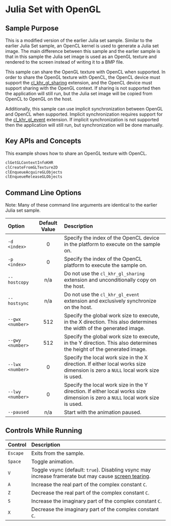 # Julia Set with OpenGL

## Sample Purpose

This is a modified version of the earlier Julia set sample.
Similar to the earlier Julia Set sample, an OpenCL kernel is used to generate a Julia set image.
The main difference between this sample and the earlier sample is that in this sample the Julia set image is used as an OpenGL texture and rendered to the screen instead of writing it to a BMP file.

This sample can share the OpenGL texture with OpenCL when supported.
In order to share the OpenGL texture with OpenCL, the OpenCL device must support the [cl_khr_gl_sharing](https://www.khronos.org/registry/OpenCL/specs/3.0-unified/html/OpenCL_Ext.html#cl_khr_gl_sharing) extension, and the OpenCL device must support sharing with the OpenGL context.
If sharing is not supported then the application will still run, but the Julia set image will be copied from OpenCL to OpenGL on the host.

Additionally, this sample can use implicit synchronization between OpenGL and OpenCL when supported.
Implicit synchronization requires support for the [cl_khr_gl_event](https://www.khronos.org/registry/OpenCL/specs/3.0-unified/html/OpenCL_Ext.html#cl_khr_gl_event) extension.
If implicit synchronization is not supported then the application will still run, but synchronization will be done manually.

## Key APIs and Concepts

This example shows how to share an OpenGL texture with OpenCL.

```c
clGetGLContextInfoKHR
clCreateFromGLTexture2D
clEnqueueAcquireGLObjects
clEnqueueReleaseGLObjects
```

## Command Line Options

Note: Many of these command line arguments are identical to the earlier Julia set sample.

| Option | Default Value | Description |
|:--|:-:|:--|
| `-d <index>` | 0 | Specify the index of the OpenCL device in the platform to execute on the sample on.
| `-p <index>` | 0 | Specify the index of the OpenCL platform to execute the sample on.
| `--hostcopy` | n/a | Do not use the `cl_khr_gl_sharing` extension and unconditionally copy on the host.
| `--hostsync` | n/a | Do not use the `cl_khr_gl_event` extension and exclusively synchronize on the host.
| `--gwx <number>` | 512 | Specify the global work size to execute, in the X direction.  This also determines the width of the generated image.
| `--gwy <number>` | 512 | Specify the global work size to execute, in the Y direction.  This also determines the height of the generated image.
| `--lwx <number>` | 0 | Specify the local work size in the X direction.  If either local works size dimension is zero a `NULL` local work size is used.
| `--lwy <number>` | 0 | Specify the local work size in the Y direction.  If either local works size dimension is zero a `NULL` local work size is used.
| `--paused` | n/a | Start with the animation paused.

## Controls While Running

| Control | Description |
|:--|:--|
| `Escape` | Exits from the sample.
| `Space` | Toggle animation.
| `V` | Toggle vsync (default: `true`). Disabling vsync may increase framerate but may cause [screen tearing](https://en.wikipedia.org/wiki/Screen_tearing).
| `A` | Increase the real part of the complex constant `C`.
| `Z` | Decrease the real part of the complex constant `C`.
| `S` | Increase the imaginary part of the complex constant `C`.
| `X` | Decrease the imaginary part of the complex constant `C`.
